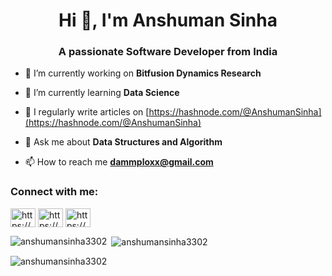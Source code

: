 <h1 align="center">Hi 👋, I'm Anshuman Sinha</h1>
<h3 align="center">A passionate Software Developer from India</h3>

- 🔭 I’m currently working on **Bitfusion Dynamics Research**

- 🌱 I’m currently learning **Data Science**

- 📝 I regularly write articles on [https://hashnode.com/@AnshumanSinha](https://hashnode.com/@AnshumanSinha)

- 💬 Ask me about **Data Structures and Algorithm**

- 📫 How to reach me **dammploxx@gmail.com**

<h3 align="left">Connect with me:</h3>
<p align="left">
<a href="https://dev.to/https://dev.to/anshumansinha3301" target="blank"><img align="center" src="https://raw.githubusercontent.com/rahuldkjain/github-profile-readme-generator/master/src/images/icons/Social/devto.svg" alt="https://dev.to/anshumansinha3301" height="30" width="40" /></a>
<a href="https://linkedin.com/in/https://www.linkedin.com/in/anshuman-sinha-b32041204/" target="blank"><img align="center" src="https://raw.githubusercontent.com/rahuldkjain/github-profile-readme-generator/master/src/images/icons/Social/linked-in-alt.svg" alt="https://www.linkedin.com/in/anshuman-sinha-b32041204/" height="30" width="40" /></a>
<a href="https://hashnode.com/https://hashnode.com/@anshumansinha" target="blank"><img align="center" src="https://raw.githubusercontent.com/rahuldkjain/github-profile-readme-generator/master/src/images/icons/Social/hashnode.svg" alt="https://hashnode.com/@anshumansinha" height="30" width="40" /></a>
</p>

<p><img align="left" src="https://github-readme-stats.vercel.app/api/top-langs?username=anshumansinha3302&show_icons=true&locale=en&layout=compact" alt="anshumansinha3302" /></p>

<p>&nbsp;<img align="center" src="https://github-readme-stats.vercel.app/api?username=anshumansinha3302&show_icons=true&locale=en" alt="anshumansinha3302" /></p>

<p><img align="center" src="https://github-readme-streak-stats.herokuapp.com/?user=anshumansinha3302&" alt="anshumansinha3302" /></p>

